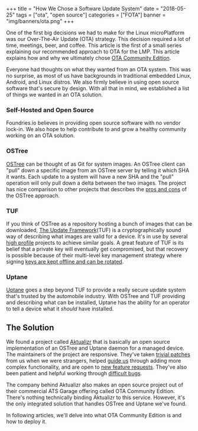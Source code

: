 +++
title = "How We Chose a Software Update System"
date = "2018-05-25"
tags = ["ota", "open source"]
categories = ["FOTA"]
banner = "img/banners/ota.png"
+++

One of the first big decisions we had to make for the Linux microPlatform was our Over-The-Air Update (OTA) strategy. This decision required a lot of time, meetings, beer, and coffee. This article is the first of a small series explaining our recommended approach to OTA for the LMP. This article explains how and why we ultimately chose [OTA Community Edition](https://github.com/advancedtelematic/ota-community-edition).
<!--more-->

Everyone had thoughts on what they wanted from an OTA system. This was no surprise, as most of us have backgrounds in traditional embedded Linux, Android, and Linux distros. We also firmly believe in using open source software that's secure by design. With all that in mind, we established a list of things we wanted in an OTA solution.

### Self-Hosted and Open Source

Foundries.io believes in providing open source software with no vendor lock-in. We also hope to help contribute to and grow a healthy community working on an OTA solution.

### OSTree

[OSTree](https://ostree.readthedocs.io/en/latest/) can be thought of as Git for system images. An OSTree client can "pull" down a specific image from an OSTree server by telling it which SHA it wants. Each update to a system will have a new SHA and the "pull" operation will only pull down a delta between the two images. The project has nice comparison to other projects that describes the [pros and cons](https://ostree.readthedocs.io/en/latest/manual/related-projects/) of the OSTree approach.


### TUF

If you think of OSTree as a repository hosting a bunch of images that can be downloaded, [The Update Framework](https://theupdateframework.github.io/)(TUF) is a cryptographically sound way of describing what images are valid for a device. It's in use by several [high profile](https://theupdateframework.github.io/adoptions.html) projects to achieve similar goals. A great feature of TUF is its belief that a private key will eventually get compromised, but that recovery is possible because of their multi-level key management strategy where signing [keys are kept offline and can be rotated](https://docs.atsgarage.com/prod/rotating-signing-keys.html).

### Uptane

[Uptane](https://uptane.github.io/) goes a step beyond TUF to provide a really secure update system that's trusted by the automobile industry. With OSTree and TUF providing and describing what can be installed, Uptane has the ability for an operator to tell a device what it *should* have installed.

## The Solution

We found a project called [Aktualizr](https://github.com/advancedtelematic/aktualizr/) that is basically an open source implementation of an OSTree and Uptane daemon for a managed device. The maintainers of the project are responsive. They've taken [trivial patches](https://github.com/advancedtelematic/aktualizr/pull/606) from us when we were strangers, helped [guide us](https://github.com/advancedtelematic/aktualizr/pull/767) through adding more complex functionality, and are open to [new feature requests](https://github.com/advancedtelematic/aktualizr/issues/771). They've also been patient and helpful working through [difficult bugs](https://github.com/advancedtelematic/ota-tuf/issues/184).

The company behind Aktualizr also makes an open source project out of their commercial ATS Garage offering called OTA Community Edition. There's nothing technically binding Aktualizr to this service. However, it's the only integrated solution that handles OSTree and Uptane we've found.

In following articles, we'll delve into what OTA Community Edition is and how to deploy it.
